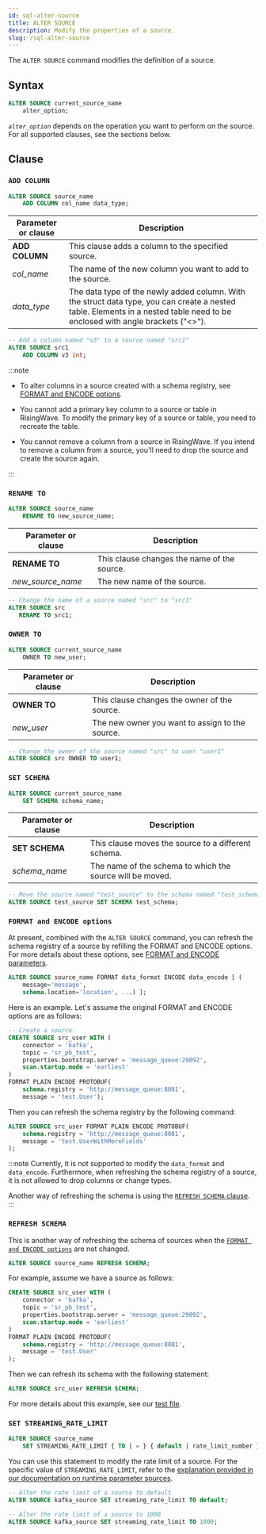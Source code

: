 ```yaml
---
id: sql-alter-source
title: ALTER SOURCE
description: Modify the properties of a source.
slug: /sql-alter-source
---
```

<head>
  <link rel="canonical" href="https://docs.risingwave.com/docs/current/sql-alter-source/" />
</head>

The `ALTER SOURCE` command modifies the definition of a source.

## Syntax

```sql
ALTER SOURCE current_source_name 
    alter_option;
```

*`alter_option`* depends on the operation you want to perform on the source. For all supported clauses, see the sections below.

## Clause

### `ADD COLUMN`

```sql title=Syntax
ALTER SOURCE source_name 
    ADD COLUMN col_name data_type;
```

|Parameter or clause        | Description           |
|---------------------------|-----------------------|
|**ADD COLUMN** |This clause adds a column to the specified source.|
|*col_name* | The name of the new column you want to add to the source.|
|*data_type* | The data type of the newly added column. With the struct data type, you can create a nested table. Elements in a nested table need to be enclosed with angle brackets ("<\>").|

```sql title=Example
-- Add a column named "v3" to a source named "src1" 
ALTER SOURCE src1 
    ADD COLUMN v3 int;
```

:::note

+ To alter columns in a source created with a schema registry, see [FORMAT and ENCODE options](sql-alter-source.md#format-and-encode-options).

+ You cannot add a primary key column to a source or table in RisingWave. To modify the primary key of a source or table, you need to recreate the table.

+ You cannot remove a column from a source in RisingWave. If you intend to remove a column from a source, you'll need to drop the source and create the source again.

:::

### `RENAME TO`

```sql title=Syntax
ALTER SOURCE source_name 
    RENAME TO new_source_name;
```

|Parameter or clause        | Description           |
|---------------------------|-----------------------|
| **RENAME TO**| This clause changes the name of the source.|
|*new_source_name*|The new name of the source.|

```sql title=Example
-- Change the name of a source named "src" to "src1"
ALTER SOURCE src 
   RENAME TO src1;
```

### `OWNER TO`

```sql title=Syntax
ALTER SOURCE current_source_name 
    OWNER TO new_user;
```

|Parameter or clause        | Description           |
|---------------------------|-----------------------|
|**OWNER TO**|This clause changes the owner of the source.|
|*new_user*|The new owner you want to assign to the source.|

```sql title=Example
-- Change the owner of the source named "src" to user "user1"
ALTER SOURCE src OWNER TO user1;
```

### `SET SCHEMA`

```sql title=Syntax
ALTER SOURCE current_source_name
    SET SCHEMA schema_name;
```

|Parameter or clause        | Description           |
|---------------------------|-----------------------|
|**SET SCHEMA**|This clause moves the source to a different schema.|
|*schema_name*|The name of the schema to which the source will be moved.|

```sql title=Example
-- Move the source named "test_source" to the schema named "test_schema"
ALTER SOURCE test_source SET SCHEMA test_schema;
```

### `FORMAT and ENCODE options`

At present, combined with the `ALTER SOURCE` command, you can refresh the schema registry of a source by refilling the FORMAT and ENCODE options. For more details about these options, see [FORMAT and ENCODE parameters](/ingest/formats-and-encode-parameters.md).

```sql title=Syntax
ALTER SOURCE source_name FORMAT data_format ENCODE data_encode [ (
    message='message',
    schema.location='location', ...) ];
```

Here is an example. Let's assume the original FORMAT and ENCODE options are as follows:

```sql title=Example
-- Create a source.
CREATE SOURCE src_user WITH (
    connector = 'kafka',
    topic = 'sr_pb_test',
    properties.bootstrap.server = 'message_queue:29092',
    scan.startup.mode = 'earliest'
)
FORMAT PLAIN ENCODE PROTOBUF(
    schema.registry = 'http://message_queue:8081',
    message = 'test.User');
```

Then you can refresh the schema registry by the following command:

```sql title=Example
ALTER SOURCE src_user FORMAT PLAIN ENCODE PROTOBUF(
    schema.registry = 'http://message_queue:8081',
    message = 'test.UserWithMoreFields'
);
```

:::note
Currently, it is not supported to modify the `data_format` and `data_encode`. Furthermore, when refreshing the schema registry of a source, it is not allowed to drop columns or change types.

Another way of refreshing the schema is using the [`REFRESH SCHEMA` clause](#refresh-schema).
:::

### `REFRESH SCHEMA`

This is another way of refreshing the schema of sources when the [`FORMAT and ENCODE options`](#format-and-encode-options) are not changed.

```sql title=Syntax
ALTER SOURCE source_name REFRESH SCHEMA;
```

For example, assume we have a source as follows:

```sql title="Create a source"
CREATE SOURCE src_user WITH (
    connector = 'kafka',
    topic = 'sr_pb_test',
    properties.bootstrap.server = 'message_queue:29092',
    scan.startup.mode = 'earliest'
)
FORMAT PLAIN ENCODE PROTOBUF(
    schema.registry = 'http://message_queue:8081',
    message = 'test.User'
);
```

Then we can refresh its schema with the following statement:

```sql title="Refresh schema"
ALTER SOURCE src_user REFRESH SCHEMA;
```

For more details about this example, see our [test file](https://github.com/risingwavelabs/risingwave/blob/994a2831088c9befc71721ed6f2f2d2e35c4d0a9/e2e_test/schema_registry/alter_sr.slt).


### `SET STREAMING_RATE_LIMIT`

```sql title=Syntax
ALTER SOURCE source_name
    SET STREAMING_RATE_LIMIT { TO | = } { default | rate_limit_number };
```

You can use this statement to modify the rate limit of a source. For the specific value of `STREAMING_RATE_LIMIT`, refer to the [explanation provided in our documentation on runtime parameter sources](/manage/view-configure-runtime-parameters.md#how-to-view-runtime-parameters).

```sql title="Example"
-- Alter the rate limit of a source to default
ALTER SOURCE kafka_source SET streaming_rate_limit TO default;
```

```sql title="Example"
-- Alter the rate limit of a source to 1000
ALTER SOURCE kafka_source SET streaming_rate_limit TO 1000;
```
